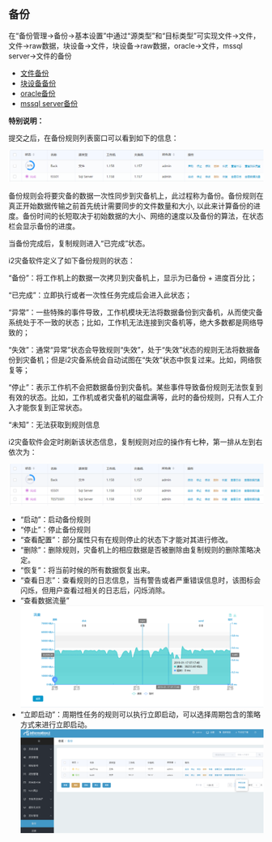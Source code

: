 ## 备份

在“备份管理-&gt;备份-&gt;基本设置”中通过“源类型”和“目标类型”可实现文件-&gt;文件，文件-&gt;raw数据，块设备-&gt;文件，块设备-&gt;raw数据，oracle-&gt;文件，mssql server-&gt;文件的备份

* [文件备份](backup_file.md)
* [块设备备份](backup_blk.md)
* [oracle备份](backup_oracle.md)
* [mssql server备份](backup_mssql.md)

**特别说明：**

提交之后，在备份规则列表窗口可以看到如下的信息：

![](/assets/v7.1.20190325.png)

备份规则会将要灾备的数据一次性同步到灾备机上，此过程称为备份。备份规则在真正开始数据传输之前首先统计需要同步的文件数量和大小, 以此来计算备份的进度。备份时间的长短取决于初始数据的大小、网络的速度以及备份的算法，在状态栏会显示备份的进度。

当备份完成后，复制规则进入“已完成”状态。

i2灾备软件定义了如下备份规则的状态：

“备份”：将工作机上的数据一次拷贝到灾备机上，显示为已备份 + 进度百分比；

“已完成”：立即执行或者一次性任务完成后会进入此状态；

“异常”：一些特殊的事件导致，工作机模块无法将数据备份到灾备机，从而使灾备系统处于不一致的状态；比如，工作机无法连接到灾备机等，绝大多数都是网络导致的；

“失效”：通常“异常”状态会导致规则“失效”，处于“失效”状态的规则无法将数据备份到灾备机；但是i2灾备系统会自动试图在“失效”状态中恢复过来。比如，网络恢复等；

“停止”：表示工作机不会把数据备份到灾备机。某些事件导致备份规则无法恢复到有效的状态。比如，工作机或者灾备机的磁盘满等，此时的备份规则，只有人工介入才能恢复到正常状态。

“未知”：无法获取到规则信息

i2灾备软件会定时刷新该状态信息，复制规则对应的操作有七种，第一排从左到右依次为：

![](/assets/v7.1.2019032501.png)



*   “启动”：启动备份规则
*   “停止”：停止备份规则
*   “查看配置”：部分属性只有在规则停止的状态下才能对其进行修改。
*   “删除”：删除规则，灾备机上的相应数据是否被删除由复制规则的删除策略决定。
*   “恢复”：将当前时候的所有数据恢复出来。
*   “查看日志”：查看规则的日志信息，当有警告或者严重错误信息时，该图标会闪烁，但用户查看过相关的日志后，闪烁消除。
*   “查看数据流量”
![](/assets/V7.1.2019011602.png)
*   “立即启动”：周期性任务的规则可以执行立即启动，可以选择周期包含的策略方式来进行立即启动。
![](/assets/V7.1.2019051766.png)
